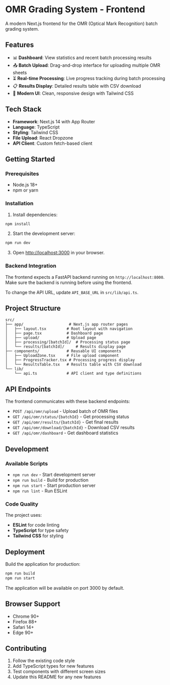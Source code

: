 # OMR Grading System - Frontend

A modern Next.js frontend for the OMR (Optical Mark Recognition) batch grading system.

## Features

- 📊 **Dashboard**: View statistics and recent batch processing results
- 📤 **Batch Upload**: Drag-and-drop interface for uploading multiple OMR sheets
- ⏳ **Real-time Processing**: Live progress tracking during batch processing
- 📋 **Results Display**: Detailed results table with CSV download
- 🎨 **Modern UI**: Clean, responsive design with Tailwind CSS

## Tech Stack

- **Framework**: Next.js 14 with App Router
- **Language**: TypeScript
- **Styling**: Tailwind CSS
- **File Upload**: React Dropzone
- **API Client**: Custom fetch-based client

## Getting Started

### Prerequisites

- Node.js 18+
- npm or yarn

### Installation

1. Install dependencies:
```bash
npm install
```

2. Start the development server:
```bash
npm run dev
```

3. Open [http://localhost:3000](http://localhost:3000) in your browser.

### Backend Integration

The frontend expects a FastAPI backend running on `http://localhost:8000`. Make sure the backend is running before using the frontend.

To change the API URL, update `API_BASE_URL` in `src/lib/api.ts`.

## Project Structure

```
src/
├── app/                    # Next.js app router pages
│   ├── layout.tsx         # Root layout with navigation
│   ├── page.tsx           # Dashboard page
│   ├── upload/            # Upload page
│   ├── processing/[batchId]/  # Processing status page
│   └── results/[batchId]/     # Results display page
├── components/            # Reusable UI components
│   ├── UploadZone.tsx     # File upload component
│   ├── ProgressTracker.tsx # Processing progress display
│   └── ResultsTable.tsx   # Results table with CSV download
└── lib/
    └── api.ts             # API client and type definitions
```

## API Endpoints

The frontend communicates with these backend endpoints:

- `POST /api/omr/upload` - Upload batch of OMR files
- `GET /api/omr/status/{batchId}` - Get processing status
- `GET /api/omr/results/{batchId}` - Get final results
- `GET /api/omr/download/{batchId}` - Download CSV results
- `GET /api/omr/dashboard` - Get dashboard statistics

## Development

### Available Scripts

- `npm run dev` - Start development server
- `npm run build` - Build for production
- `npm run start` - Start production server
- `npm run lint` - Run ESLint

### Code Quality

The project uses:
- **ESLint** for code linting
- **TypeScript** for type safety
- **Tailwind CSS** for styling

## Deployment

Build the application for production:

```bash
npm run build
npm run start
```

The application will be available on port 3000 by default.

## Browser Support

- Chrome 90+
- Firefox 88+
- Safari 14+
- Edge 90+

## Contributing

1. Follow the existing code style
2. Add TypeScript types for new features
3. Test components with different screen sizes
4. Update this README for any new features
